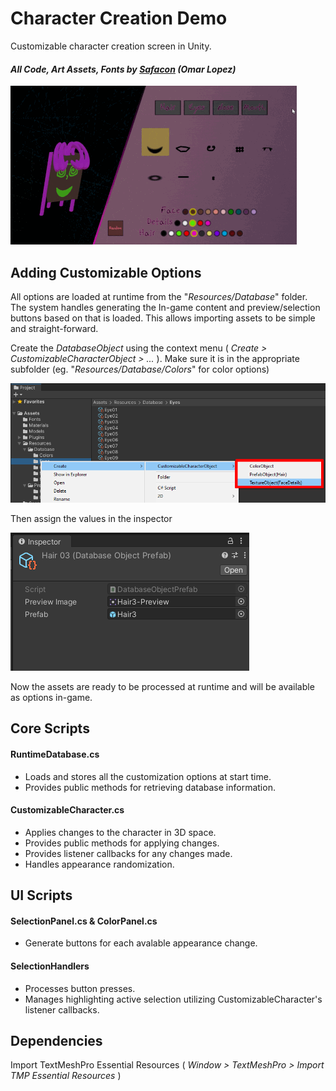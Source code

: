 # Character Creation Demo
Customizable character creation screen in Unity.

 #### *All Code, Art Assets, Fonts by [Safacon](https://www.safacon.com) (Omar Lopez)*

![Preview Gif](/ReadmeImages/FullPreview.gif)

## Adding Customizable Options
All options are loaded at runtime from the "*Resources/Database*" folder. The system handles generating the In-game content and preview/selection buttons based on that is loaded. This allows importing assets to be simple and straight-forward.

Create the *DatabaseObject* using the context menu ( *Create > CustomizableCharacterObject > ...* ).
Make sure it is in the appropriate subfolder (eg. "*Resources/Database/Colors*" for color options)

![Object Creation Image](/ReadmeImages/DatabaseObjectCreation.png)

Then assign the values in the inspector

![Inspector Image](/ReadmeImages/DatabaseValueAssignment.png)

Now the assets are ready to be processed at runtime and will be available as options in-game.

## Core Scripts

#### RuntimeDatabase.cs
- Loads and stores all the customization options at start time.
- Provides public methods for retrieving database information.

#### CustomizableCharacter.cs
- Applies changes to the character in 3D space.
- Provides public methods for applying changes.
- Provides listener callbacks for any changes made.
- Handles appearance randomization.

## UI Scripts

#### SelectionPanel.cs & ColorPanel.cs
- Generate buttons for each avalable appearance change.

#### SelectionHandlers
- Processes button presses.
- Manages highlighting active selection utilizing CustomizableCharacter's listener callbacks.

## Dependencies
Import TextMeshPro Essential Resources ( *Window > TextMeshPro > Import TMP Essential Resources* )